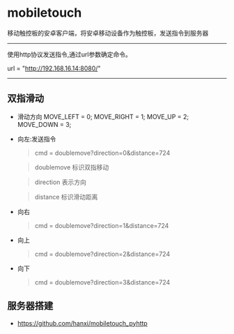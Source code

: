 mobiletouch
===========

移动触控板的安卓客户端，将安卓移动设备作为触控板，发送指令到服务器

----

使用http协议发送指令,通过url参数确定命令。

url = "http://192.168.16.14:8080/"

----

## 双指滑动

* 滑动方向
     MOVE_LEFT  = 0;
     MOVE_RIGHT = 1;
     MOVE_UP    = 2;
     MOVE_DOWN  = 3;

* 向左:发送指令
    > cmd = doublemove?direction=0&distance=724  

    > doublemove 标识双指移动

    > direction 表示方向

    > distance 标识滑动距离

* 向右
    > cmd = doublemove?direction=1&distance=724  

* 向上
    > cmd = doublemove?direction=2&distance=724  

* 向下
    > cmd = doublemove?direction=3&distance=724  

## 服务器搭建

* https://github.com/hanxi/mobiletouch_pyhttp

